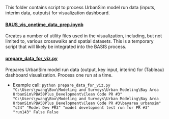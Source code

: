 This folder contains script to process UrbanSim model run data (inputs, interim data, outputs) for visualization dashboard.

#### [BAUS_vis_onetime_data_prep.ipynb](BAUS_vis_onetime_data_prep.ipynb)
Creates a number of utility files used in the visualization, including, but not limited to, various crosswalks and spatial datasets. This is a temporary script that will likely be integrated into the BASIS process.


#### [prepare_data_for_viz.py](prepare_data_for_viz.py)
Prepares UrbanSim model run data (output, key input, interim) for (Tableau) dashboard visualization. Process one run at a time.
* Example call: `python prepare_data_for_viz.py "C:\Users\ywang\Box\Modeling and Surveys\Urban Modeling\Bay Area UrbanSim\PBA50Plus_Development\Clean Code PR #3" "C:\Users\ywang\Box\Modeling and Surveys\Urban Modeling\Bay Area UrbanSim\PBA50Plus_Development\Clean Code PR #3\bayarea_urbansim" "s24" "Model Dev PR3" "model development test run for PR #3" "run143" False False`
